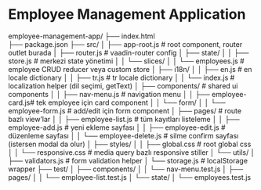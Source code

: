 # Employee Management Application

employee-management-app/
├── index.html  
├── package.json
├── src/
│ ├── app-root.js # root component, router outlet burada
│ ├── router.js # vaadin-router config
│ ├── state/
│ │ ├── store.js # merkezi state yönetimi
│ │ └── slices/
│ │ └── employees.js # employee CRUD reducer veya custom store
│ ├── i18n/
│ │ ├── en.js # en locale dictionary
│ │ ├── tr.js # tr locale dictionary
│ │ └── index.js # localization helper (dil seçimi, getText)
│ ├── components/ # shared ui components
│ │ ├── nav-menu.js # navigation menu
│ │ ├── employee-card.js# tek employee için card component
│ │ └── form/
│ │ └── employee-form.js # add/edit için form component
│ ├── pages/ # route bazlı view’lar
│ │ ├── employee-list.js # tüm kayıtları listeleme
│ │ ├── employee-add.js # yeni ekleme sayfası
│ │ ├── employee-edit.js # düzenleme sayfası
│ │ └── employee-delete.js # silme confirm sayfası (istersen modal da olur)
│ ├── styles/
│ │ ├── global.css # root global css
│ │ └── responsive.css # media query bazlı responsive stiller
│ └── utils/
│ ├── validators.js # form validation helper
│ └── storage.js # localStorage wrapper
├── test/
│ ├── components/
│ │ └── nav-menu.test.js
│ ├── pages/
│ │ └── employee-list.test.js
│ └── state/
│ └── employees.test.js
